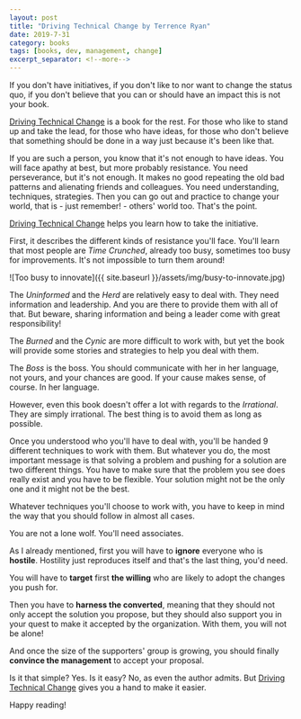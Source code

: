 ```yaml
---
layout: post
title: "Driving Technical Change by Terrence Ryan"
date: 2019-7-31
category: books
tags: [books, dev, management, change]
excerpt_separator: <!--more-->
---
```

If you don't have initiatives, if you don't like to nor want to change the status quo, if you don't believe that you can or should have an impact this is not your book.
<!--more-->

[Driving Technical Change](https://amzn.to/2IPVUZh) is a book for the rest. For those who like to stand up and take the lead, for those who have ideas, for those who don't believe that something should be done in a way just because it's been like that.

If you are such a person, you know that it's not enough to have ideas. You will face apathy at best, but more probably resistance. You need perseverance, but it's not enough. It makes no good repeating the old bad patterns and alienating friends and colleagues. You need understanding, techniques, strategies. Then you can go out and practice to change your world, that is - just remember! - others' world too. That's the point.

[Driving Technical Change](https://amzn.to/2IPVUZh) helps you learn how to take the initiative.

First, it describes the different kinds of resistance you'll face. You'll learn that most people are _Time Crunched_, already too busy, sometimes too busy for improvements. It's not impossible to turn them around!

![Too busy to innovate]({{ site.baseurl }}/assets/img/busy-to-innovate.jpg)

The _Uninformed_ and the _Herd_ are relatively easy to deal with. They need information and leadership. And you are there to provide them with all of that. But beware, sharing information and being a leader come with great responsibility!

The _Burned_ and the _Cynic_ are more difficult to work with, but yet the book will provide some stories and strategies to help you deal with them.

The _Boss_ is the boss. You should communicate with her in her language, not yours, and your chances are good. If your cause makes sense, of course. In her language.

However, even this book doesn't offer a lot with regards to the _Irrational_. They are simply irrational. The best thing is to avoid them as long as possible.

Once you understood who you'll have to deal with, you'll be handed 9 different techniques to work with them. But whatever you do, the most important message is that solving a problem and pushing for a solution are two different things. You have to make sure that the problem you see does really exist and you have to be flexible. Your solution might not be the only one and it might not be the best.

Whatever techniques you'll choose to work with, you have to keep in mind the way that you should follow in almost all cases.

You are not a lone wolf. You'll need associates.

As I already mentioned, first you will have to __ignore__ everyone who is __hostile__. Hostility just reproduces itself and that's the last thing, you'd need.

You will have to __target__ first __the willing__ who are likely to adopt the changes you push for.

Then you have to __harness the converted__, meaning that they should not only accept the solution you propose, but they should also support you in your quest to make it accepted by the organization. With them, you will not be alone!

And once the size of the supporters' group is growing, you should finally __convince the management__ to accept your proposal.

Is it that simple? Yes. Is it easy? No, as even the author admits. But [Driving Technical Change](https://amzn.to/2IPVUZh) gives you a hand to make it easier.

Happy reading!
